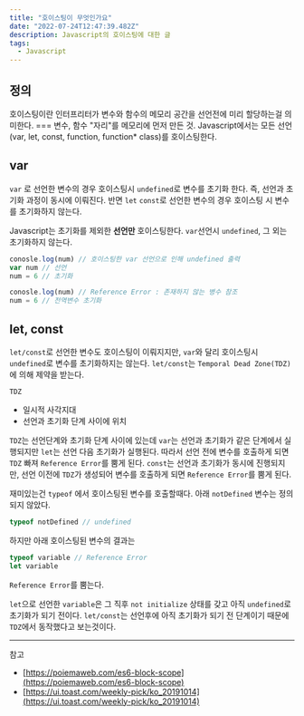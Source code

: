 ```yaml
---
title: "호이스팅이 무엇인가요"
date: "2022-07-24T12:47:39.482Z"
description: Javascript의 호이스팅에 대한 글
tags:
  - Javascript
---
```


## 정의

호이스팅이란 인터프리터가 변수와 함수의 메모리 공간을 선언전에 미리 할당하는걸 의미한다. === 변수, 함수 "자리"를 메모리에 먼저 만든 것.
Javascript에서는 모든 선언 (var, let, const, function, function\* class)를 호이스팅한다.

## var

`var` 로 선언한 변수의 경우 호이스팅시 `undefined`로 변수를 초기화 한다. 즉, 선언과 초기화 과정이 동시에 이뤄진다.
반면 `let` `const`로 선언한 변수의 경우 호이스팅 시 변수를 초기화하지 않는다.

Javascript는 초기화를 제외한 **선언만** 호이스팅한다.
`var`선언시 `undefined`, 그 외는 초기화하지 않는다.

```js
conosle.log(num) // 호이스팅한 var 선언으로 인해 undefined 출력
var num // 선언
num = 6 // 초기화
```

```js
conosle.log(num) // Reference Error : 존재하지 않는 병수 참조
num = 6 // 전역변수 초기화
```

## let, const

`let/const`로 선언한 변수도 호이스팅이 이뤄지지만, `var`와 달리 호이스팅시 `undefined`로 변수를 초기화하지는 않는다.
`let/const`는 `Temporal Dead Zone(TDZ)`에 의해 제약을 받는다.

`TDZ`

- 일시적 사각지대
- 선언과 초기화 단계 사이에 위치

`TDZ`는 선언단계와 초기화 단계 사이에 있는데 `var`는 선언과 초기화가 같은 단계에서 실행되지만 `let`는 선언 다음 초기화가 실행된다.
따라서 선언 전에 변수를 호출하게 되면 `TDZ` 빠져 `Reference Error`를 뿜게 된다.
`const`는 선언과 초기화가 동시에 진행되지만, 선언 이전에 `TDZ`가 생성되어 변수를 호출하게 되면 `Reference Error`를 뿜게 된다.

재미있는건 `typeof` 에서 호이스팅된 변수를 호출할때다.
아래 `notDefined` 변수는 정의되지 않았다.

```js
typeof notDefined // undefined
```

하지만 아래 호이스팅된 변수의 결과는

```js
typeof variable // Reference Error
let variable
```

`Reference Error`를 뿜는다.

`let`으로 선언한 `variable`은 그 직후 `not initialize` 상태를 갖고 아직 `undefined`로 초기화가 되기 전이다.
`let/const`는 선언후에 아직 초기화가 되기 전 단계이기 때문에 `TDZ`에서 동작했다고 보는것이다.

---

참고

- [https://poiemaweb.com/es6-block-scope](https://poiemaweb.com/es6-block-scope)
- [https://ui.toast.com/weekly-pick/ko_20191014](https://ui.toast.com/weekly-pick/ko_20191014)
